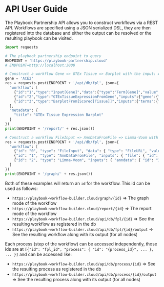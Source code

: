 # API User Guide

The Playbook Partnership API allows you to construct workflows via a REST API. Workflows are specified using a JSON serialized DSL, they are then registered into the database and either the output can be resolved or the resulting playbook can be visited.

```python
import requests

# The playbook partnership endpoint to query
ENDPOINT = 'https://playbook-partnership.cloud'
# ENDPOINT=http://localhost:3000

# Construct a workflow Gene => GTEx Tissue => Barplot with the input: ACE2
gene = 'ACE2'
res = requests.post(ENDPOINT + '/api/db/fpl', json={
  "workflow": [
    {"id":"1","type":"Input[Gene]","data":{"type":"Term[Gene]","value":gene}},
    {"id":"2","type":"GTExTissueExpressionFromGene","inputs":{"gene":{"id":"1"}}},
    {"id":"3","type":"BarplotFrom[Scored[Tissue]]","inputs":{"terms":{"id":"2"}}}
  ],
  "metadata": {
    "title": "GTEx Tissue Expression Barplot"
  }
})
print(ENDPOINT + '/report/' + res.json())

# Construct a workflow FileInput => AnnDataFromFile => Limma-Voom with the example.h5ad file
res = requests.post(ENDPOINT + '/api/db/fpl', json={
  "workflow": [
    {"id": "0", "type": "FileInput", "data": { "type": "FileURL", "value": { "url": ENDPOINT + '/api/v1/components/core/file/example.h5ad', "filename": "example.h5ad" } } },
    {"id": "1", "type": "AnnDataFromFile", "inputs": { "file": { "id": "0" } } },
    {"id": "2", "type": "Limma-Voom", "inputs": { "anndata": { "id": "1" } } }
  ]
})
print(ENDPOINT + '/graph/' + res.json())
```

Both of these examples will return an `id` for the workflow. This id can be used as follows:
- `https://playbook-workflow-builder.cloud/graph/{id}` => The graph mode of the workflow
- `https://playbook-workflow-builder.cloud/report/{id}` => The report mode of the workflow
- `https://playbook-workflow-builder.cloud/api/db/fpl/{id}` => See the resulting workflow as registered in the db
- `https://playbook-workflow-builder.cloud/api/db/fpl/{id}/output` => See the resulting workflow along with its output (for all nodes)

Each process (step of the workflow) can be accessed independently, those ids are at `[{"id": "fpl_id", "process": { "id": "{process_id}", ... }, ... }]` and can be accessed like:
- `https://playbook-workflow-builder.cloud/api/db/process/{id}` => See the resulting process as registered in the db
- `https://playbook-workflow-builder.cloud/api/db/process/{id}/output` => See the resulting process along with its output (for all nodes)
